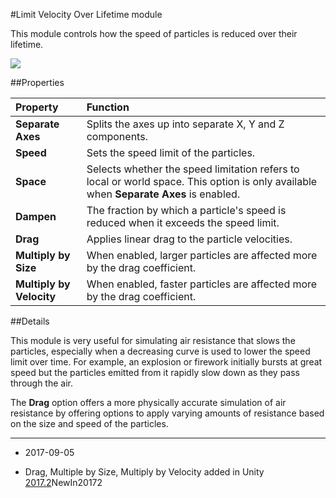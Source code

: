 #Limit Velocity Over Lifetime module

This module controls how the speed of particles is reduced over their lifetime.

![](../uploads/Main/PartSysLimVelLifeInsp.png)


##Properties

|**Property** |**Function** |
|:---|:---|
| __Separate Axes__ | Splits the axes up into separate X, Y and Z components. |
|__Speed__ |Sets the speed limit of the particles. |
|__Space__ |Selects whether the speed limitation refers to local or world space. This option is only available when __Separate Axes__ is enabled. |
|__Dampen__ |The fraction by which a particle's speed is reduced when it exceeds the speed limit. |
|__Drag__ |Applies linear drag to the particle velocities. |
|__Multiply by Size__ |When enabled, larger particles are affected more by the drag coefficient. |
|__Multiply by Velocity__ |When enabled, faster particles are affected more by the drag coefficient. |


##Details

This module is very useful for simulating air resistance that slows the particles, especially when a decreasing curve is used to lower the speed limit over time. For example, an explosion or firework initially bursts at great speed but the particles emitted from it rapidly slow down as they pass through the air.

The __Drag__ option offers a more physically accurate simulation of air resistance by offering options to apply varying amounts of resistance based on the size and speed of the particles.

---

*  <span class="page-edit">2017-09-05  <!-- include IncludeTextAmendPageYesEdit --></span>

*  <span class="page-history">Drag, Multiple by Size, Multiply by Velocity added in Unity [2017.2](https://docs.unity3d.com/2017.2/Documentation/Manual/30_search.html?q=newin20172)<span class="search-words">NewIn20172</span></span>